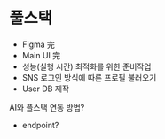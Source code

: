# 풀스택

- Figma 完
- Main UI 完
- 성능(실행 시간) 최적화를 위한 준비작업
- SNS 로그인 방식에 따른 프로필 불러오기
- User DB 제작

AI와 플스택 연동 방법?
- endpoint?